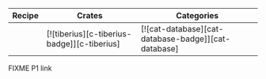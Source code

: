 | Recipe | Crates | Categories |
|--------|--------|------------|
|  | [![tiberius][c-tiberius-badge]][c-tiberius] | [![cat-database][cat-database-badge]][cat-database] |

<div class="hidden">
FIXME P1 link
</div>
